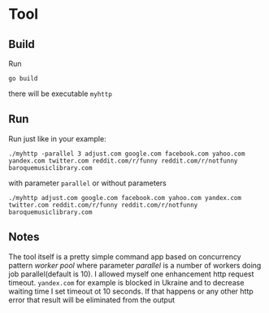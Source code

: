 # Tool

## Build
Run
```
go build
```
there will be executable `myhttp`

## Run
Run just like in your example:
```
./myhttp -parallel 3 adjust.com google.com facebook.com yahoo.com yandex.com twitter.com reddit.com/r/funny reddit.com/r/notfunny baroquemusiclibrary.com
```
with parameter `parallel` or without parameters
```
./myhttp adjust.com google.com facebook.com yahoo.com yandex.com twitter.com reddit.com/r/funny reddit.com/r/notfunny baroquemusiclibrary.com
```

## Notes
The tool itself is a pretty simple command app based on concurrency pattern *worker pool* where parameter _parallel_ is a number of workers doing job parallel(default is 10).
I allowed myself one enhancement http request timeout. 
`yandex.com` for example is blocked in Ukraine and to decrease waiting time I set timeout ot 10 seconds. If that happens or any other http error that result will be eliminated from the output
